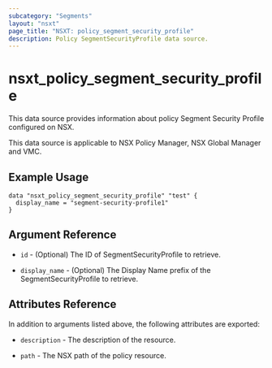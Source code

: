 ```yaml
---
subcategory: "Segments"
layout: "nsxt"
page_title: "NSXT: policy_segment_security_profile"
description: Policy SegmentSecurityProfile data source.
---
```


# nsxt_policy_segment_security_profile

This data source provides information about policy Segment Security Profile configured on NSX.

This data source is applicable to NSX Policy Manager, NSX Global Manager and VMC.

## Example Usage

```hcl
data "nsxt_policy_segment_security_profile" "test" {
  display_name = "segment-security-profile1"
}
```

## Argument Reference

* `id` - (Optional) The ID of SegmentSecurityProfile to retrieve.

* `display_name` - (Optional) The Display Name prefix of the SegmentSecurityProfile to retrieve.

## Attributes Reference

In addition to arguments listed above, the following attributes are exported:

* `description` - The description of the resource.

* `path` - The NSX path of the policy resource.

